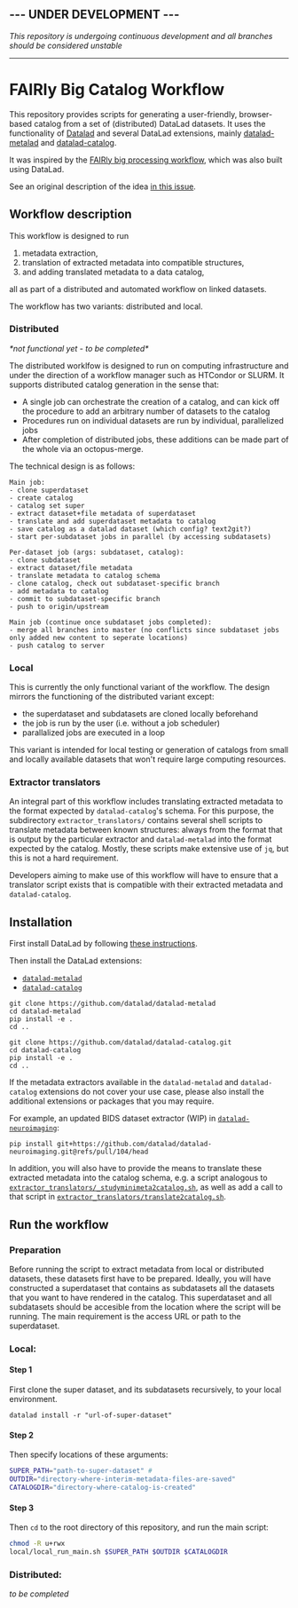 ## --- UNDER DEVELOPMENT ---
*This repository is undergoing continuous development and all branches should
be considered unstable*

---

# FAIRly Big Catalog Workflow

This repository provides scripts for generating a user-friendly, browser-based
catalog from a set of (distributed) DataLad datasets. It uses the functionality
of [Datalad](https://www.datalad.org/) and several DataLad extensions, mainly
[datalad-metalad](https://github.com/datalad/datalad-metalad) and [datalad-catalog](https://github.com/datalad/datalad-catalog).

It was inspired by the [FAIRly big processing workflow](https://github.com/psychoinformatics-de/fairly-big-processing-workflow), which was also built using DataLad.

See an original description of the idea [in this issue](https://github.com/datalad/datalad-catalog/issues/36).


## Workflow description

This workflow is designed to run
1. metadata extraction,
2. translation of extracted metadata into compatible structures,
3. and adding translated metadata to a data catalog,

all as part of a distributed and automated workflow on linked datasets.

The workflow has two variants: distributed and local.

### Distributed

*\*not functional yet - to be completed\**

The distributed worklfow is designed to run on computing infrastructure and
under the direction of a workflow manager such as HTCondor or SLURM. It supports
distributed catalog generation in the sense that: 
- A single job can orchestrate the creation of a catalog, and can kick off the procedure
to add an arbitrary number of datasets to the catalog
- Procedures run on individual datasets are run by individual, parallelized jobs
- After completion of distributed jobs, these additions can be made part of the whole
via an octopus-merge.

The technical design is as follows:
```
Main job:
- clone superdataset
- create catalog
- catalog set super
- extract dataset+file metadata of superdataset
- translate and add superdataset metadata to catalog
- save catalog as a datalad dataset (which config? text2git?)
- start per-subdataset jobs in parallel (by accessing subdatasets)

Per-dataset job (args: subdataset, catalog):
- clone subdataset
- extract dataset/file metadata
- translate metadata to catalog schema
- clone catalog, check out subdataset-specific branch
- add metadata to catalog
- commit to subdataset-specific branch
- push to origin/upstream

Main job (continue once subdataset jobs completed):
- merge all branches into master (no conflicts since subdataset jobs only added new content to seperate locations)
- push catalog to server
```

### Local

This is currently the only functional variant of the workflow. The design
mirrors the functioning of the distributed variant except:
- the superdataset and subdatasets are cloned locally beforehand
- the job is run by the user (i.e. without a job scheduler)
- parallalized jobs are executed in a loop

This variant is intended for local testing or generation of catalogs from small
and locally available datasets that won't require large computing resources.


### Extractor translators

An integral part of this workflow includes translating extracted metadata to
the format expected by `datalad-catalog`'s schema. For this purpose, the subdirectory
`extractor_translators/` contains several shell scripts to translate metadata between
known structures: always from the format that is output by the particular extractor and
`datalad-metalad` into the format expected by the catalog. Mostly, these scripts make
extensive use of `jq`, but this is not a hard requirement.

Developers aiming to make use of this workflow will have to ensure that a translator
script exists that is compatible with their extracted metadata and `datalad-catalog`.


## Installation

First install DataLad by following [these instructions](https://www.datalad.org/#install).

Then install the DataLad extensions:
- [`datalad-metalad`](https://github.com/datalad/datalad-metalad)
- [`datalad-catalog`](https://github.com/datalad/datalad-catalog)

```
git clone https://github.com/datalad/datalad-metalad
cd datalad-metalad
pip install -e .
cd ..

git clone https://github.com/datalad/datalad-catalog.git
cd datalad-catalog
pip install -e .
cd ..
```

If the metadata extractors available in the `datalad-metalad` and `datalad-catalog`
extensions do not cover your use case, please also install the additional extensions
or packages that you may require.

For example, an updated BIDS dataset extractor (WIP) in [`datalad-neuroimaging`](https://github.com/datalad/datalad-neuroimaging):
```
pip install git+https://github.com/datalad/datalad-neuroimaging.git@refs/pull/104/head
```

In addition, you will also have to provide the means
to translate these extracted metadata into the catalog schema, e.g. a script analogous to
[`extractor_translators/_studyminimeta2catalog.sh`](extractor_translators/_studyminimeta2catalog.sh),
as well as add a call to that script in [`extractor_translators/translate2catalog.sh`](extractor_translators/translate2catalog.sh).

## Run the workflow

### Preparation

Before running the script to extract metadata from local or distributed datasets,
these datasets first have to be prepared. Ideally, you will have constructed a superdataset
that contains as subdatasets all the datasets that you want to have rendered in the catalog.
This superdataset and all subdatasets should be accesible from the location where the script will be running. The main requirement is the access URL or path to the superdataset.

### Local:

#### Step 1
First clone the super dataset, and its subdatasets recursively, to your local environment.

```
datalad install -r "url-of-super-dataset"
```
#### Step 2
Then specify locations of these arguments:

```bash
SUPER_PATH="path-to-super-dataset" #
OUTDIR="directory-where-interim-metadata-files-are-saved"
CATALOGDIR="directory-where-catalog-is-created"
```

#### Step 3

Then `cd` to the root directory of this repository, and run the main script:

```bash
chmod -R u+rwx 
local/local_run_main.sh $SUPER_PATH $OUTDIR $CATALOGDIR
```

### Distributed:
*to be completed*